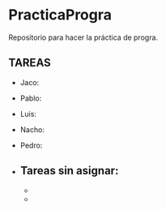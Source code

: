 # PracticaProgra
Repositorio para hacer la práctica de progra. 
## TAREAS
* Jaco:
* Pablo:
* Luis:
* Nacho:
* Pedro:

* Tareas sin asignar:
  -
  -
  -
